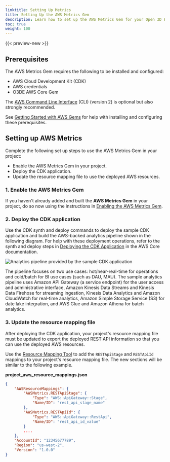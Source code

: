 ```yaml
---
linktitle: Setting Up Metrics
title: Setting Up the AWS Metrics Gem
description: Learn how to set up the AWS Metrics Gem for your Open 3D Engine (O3DE) project.
toc: true
weight: 100
---
```


{{< preview-new >}}

## Prerequisites

The AWS Metrics Gem requires the following to be installed and configured:

* AWS Cloud Development Kit (CDK)
* AWS credentials
* O3DE AWS Core Gem

The [AWS Command Line Interface](https://docs.aws.amazon.com/cli/latest/userguide/cli-chap-welcome.html) (CLI) (version 2) is optional but also strongly recommended.

See [Getting Started with AWS Gems](/docs/user-guide/gems/reference/aws/aws-core/getting-started.md) for help with installing and configuring these prerequisites.

## Setting up AWS Metrics

Complete the following set up steps to use the AWS Metrics Gem in your project:

* Enable the AWS Metrics Gem in your project.
* Deploy the CDK application.
* Update the resource mapping file to use the deployed AWS resources.

### 1. Enable the AWS Metrics Gem

If you haven't already added and built the **AWS Metrics Gem** in your project, do so now using the instructions in [Enabling the AWS Metrics Gem](./_index.md#enabling-the-aws-metrics-gem).

### 2. Deploy the CDK application

Use the CDK synth and deploy commands to deploy the sample CDK application and build the AWS-backed analytics pipeline shown in the following diagram. For help with these deployment operations, refer to the synth and deploy steps in [Deploying the CDK Application](/docs/user-guide/gems/reference/aws/aws-core/cdk-application.md) in the AWS Core documentation.

![Analytics pipeline provided by the sample CDK application](/images/user-guide/gems/reference/aws/aws-metrics/sample-analytics-pipeline.png)

The pipeline focuses on two use cases: hot/near-real-time for operations and cold/batch for BI use cases (such as DAU, MAU). The sample analytics pipeline uses Amazon API Gateway (a service endpoint) for the user access and administrative interface, Amazon Kinesis Data Streams and Kinesis Data Firehose for streaming ingestion, Kinesis Data Analytics and Amazon CloudWatch for real-time analytics, Amazon Simple Storage Service (S3) for date lake integration, and AWS Glue and Amazon Athena for batch analytics.

### 3. Update the resource mapping file

After deploying the CDK application, your project's resource mapping file must be updated to export the deployed REST API information so that you can use the deployed AWS resources.

Use the [Resource Mapping Tool](/docs/user-guide/gems/reference/aws/aws-core/resource-mapping-tool.md) to add the `RESTApiStage` and `RESTApiId` mappings to your project's resource mapping file. The new sections will be similar to the following example.

**project_aws_resource_mappings.json**

```json
{
    "AWSResourceMappings": {
        "AWSMetrics.RESTApiStage": {
            "Type": "AWS::ApiGateway::Stage",
            "Name/ID": "rest_api_stage_name"
        },
        "AWSMetrics.RESTApiId": {
            "Type": "AWS::ApiGateway::RestApi",
            "Name/ID": "rest_api_id_value"
        }
        ....
    },
    "AccountId": "12345677789",
    "Region": "us-west-2",
    "Version": "1.0.0"
}
```
